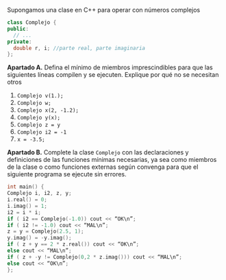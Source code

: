 Supongamos una clase en C++ para operar con números complejos
```C++
class Complejo {
public:
  // ...
private:
  double r, i; //parte real, parte imaginaria
};
```
__Apartado A.__ Defina el mínimo de miembros imprescindibles para que las siguientes líneas compilen y se ejecuten. 
Explique por qué no se necesitan otros
1. `Complejo v(1.);`
2. `Complejo w;`
3. `Complejo x(2, -1.2);`
4. `Complejo y(x);`
5. `Complejo z = y`
6. `Complejo i2 = -1`
7. `x = -3.5;`

__Apartado B.__ Complete la clase `Complejo` con las declaraciones y definiciones de las funciones mínimas necesarias, ya sea como miembros de la clase o como funciones externas según convenga para que el siguiente programa se ejecute sin errores.
```C++
int main() {
Complejo i, i2, z, y;
i.real() = 0;
i.imag() = 1;
i2 = i * i;
if ( i2 == Complejo(-1.0)) cout << “OK\n”;
if ( i2 != -1.0) cout << “MAL\n”;
z = y = Complejo(2.5, 1);
y.imag() = -y.imag();
if ( z + y == 2 * z.real()) cout << “OK\n”;
else cout << “MAL\n”;
if ( z + -y != Complejo(0,2 * z.imag())) cout << “MAL\n”;
else cout << “OK\n”;
};
```
